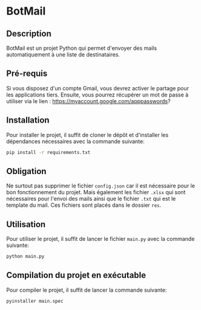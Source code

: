 # BotMail

## Description
BotMail est un projet Python qui permet d'envoyer des mails automatiquement à une liste de destinataires.

## Pré-requis
Si vous disposez d'un compte Gmail, vous devrez activer le partage pour les applications tiers.
Ensuite, vous pourrez récupérer un mot de passe à utiliser via le lien :
https://myaccount.google.com/apppasswords?

## Installation
Pour installer le projet, il suffit de cloner le dépôt et d'installer les dépendances nécessaires avec la commande suivante:
```bash
pip install -r requirements.txt
```

## Obligation
Ne surtout pas supprimer le fichier `config.json` car il est nécessaire pour le bon fonctionnement du projet.
Mais également les fichier `.xlsx` qui sont nécessaires pour l'envoi des mails ainsi que le fichier `.txt` qui est le template du mail.
Ces fichiers sont placés dans le dossier `res`.

## Utilisation
Pour utiliser le projet, il suffit de lancer le fichier `main.py` avec la commande suivante:
```bash
python main.py
```

## Compilation du projet en exécutable
Pour compiler le projet, il suffit de lancer la commande suivante:
```bash
pyinstaller main.spec
```



